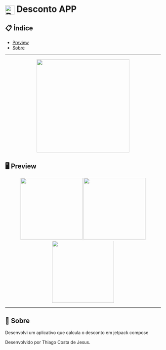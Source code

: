 
# <img align="center" alt="Daniel-HTML" height="30" width="30" src="https://cdn.icon-icons.com/icons2/2537/PNG/512/discount_tags_icon_152101.png"> Desconto APP 


<div align="center">
</div>

## 📋 Índice

- [Preview](#-Preview)
- [Sobre](#-Sobre)

---

<div align="center">

<img src="https://github.com/thiago082882/AppDescontoSimples/assets/93166095/34b37d6e-c663-4069-9df6-f6f5125c33a5" width="300">


 </div>

## 🖥 Preview

<div align="center">


 <img src="https://github.com/thiago082882/AppDescontoSimples/assets/93166095/229c4862-3d33-4d7a-9f55-fed882a70ae2" width="200">
 <img src="https://github.com/thiago082882/AppDescontoSimples/assets/93166095/5d30a7dc-8983-4373-8186-f8c419fd62ee" width="200">
  <img src="https://github.com/thiago082882/AppDescontoSimples/assets/93166095/76acf2f0-d27f-4b96-931b-421ac9c422e6" width="200">



</div>

---

## 📖 Sobre

Desenvolvi um  aplicativo que calcula o desconto em jetpack compose




Desenvolvido por Thiago Costa de Jesus.

